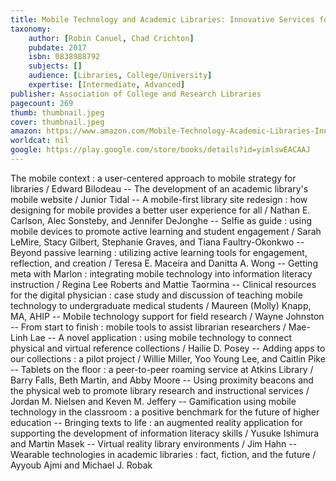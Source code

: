 ```yaml
---
title: Mobile Technology and Academic Libraries: Innovative Services for Research and Learning
taxonomy:
	author: [Robin Canuel, Chad Crichton]
	pubdate: 2017
	isbn: 0838988792
	subjects: []
	audience: [Libraries, College/University]
	expertise: [Intermediate, Advanced]
publisher: Association of College and Research Libraries
pagecount: 269
thumb: thumbnail.jpeg
cover: thumbnail.jpeg
amazon: https://www.amazon.com/Mobile-Technology-Academic-Libraries-Innovative/dp/0838988792/ref=sr_1_1?ie=UTF8&qid=1543369094&sr=8-1&keywords=mobile+technology+and+academic+libraries
worldcat: nil
google: https://play.google.com/store/books/details?id=yimlswEACAAJ
---
```

The mobile context : a user-centered approach to mobile strategy for libraries / Edward Bilodeau -- The development of an academic library's mobile website / Junior Tidal -- A mobile-first library site redesign : how designing for mobile provides a better user experience for all / Nathan E. Carlson, Alec Sonsteby, and Jennifer DeJonghe -- Selfie as guide : using mobile devices to promote active learning and student engagement / Sarah LeMire, Stacy Gilbert, Stephanie Graves, and Tiana Faultry-Okonkwo -- Beyond passive learning : utilizing active learning tools for engagement, reflection, and creation / Teresa E. Maceira and Danitta A. Wong -- Getting meta with Marlon : integrating mobile technology into information literacy instruction / Regina Lee Roberts and Mattie Taormina -- Clinical resources for the digital physician : case study and discussion of teaching mobile technology to undergraduate medical students / Maureen (Molly) Knapp, MA, AHIP -- Mobile technology support for field research / Wayne Johnston -- From start to finish : mobile tools to assist librarian researchers / Mae-Linh Lae -- A novel application : using mobile technology to connect physical and virtual reference collections / Hailie D. Posey -- Adding apps to our collections : a pilot project / Willie Miller, Yoo Young Lee, and Caitlin Pike -- Tablets on the floor : a peer-to-peer roaming service at Atkins Library / Barry Falls, Beth Martin, and Abby Moore -- Using proximity beacons and the physical web to promote library research and instructional services / Jordan M. Nielsen and Keven M. Jeffery -- Gamification using mobile technology in the classroom : a positive benchmark for the future of higher education -- Bringing texts to life : an augmented reality application for supporting the development of information literacy skills / Yusuke Ishimura and Martin Masek -- Virtual reality library environments / Jim Hahn -- Wearable technologies in academic libraries : fact, fiction, and the future / Ayyoub Ajmi and Michael J. Robak